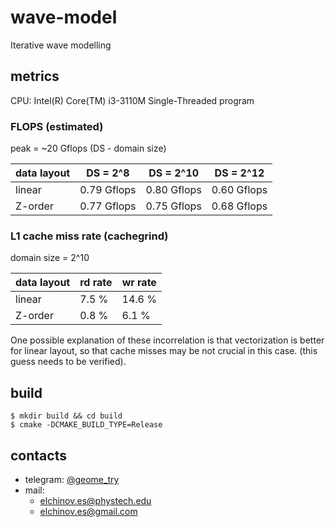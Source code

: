 # wave-model
Iterative wave modelling

## metrics
CPU: Intel(R) Core(TM) i3-3110M 
Single-Threaded program

### FLOPS (estimated)
peak = ~20 Gflops
(DS - domain size)

data layout | DS = 2^8 | DS = 2^10 | DS = 2^12 
------------|----------|-----------|----------
linear | 0.79 Gflops | 0.80 Gflops | 0.60 Gflops
Z-order | 0.77 Gflops | 0.75 Gflops  | 0.68 Gflops

### L1 cache miss rate (cachegrind)
domain size = 2^10  

data layout | rd rate | wr rate
------------|---------|--------
linear | 7.5 % | 14.6 %
Z-order | 0.8 % | 6.1 %

One possible explanation of these incorrelation is 
that vectorization is better for linear layout, 
so that cache misses may be not crucial in this case.
(this guess needs to be verified).

## build
```console
$ mkdir build && cd build
$ cmake -DCMAKE_BUILD_TYPE=Release
```

## contacts
- telegram: [@geome\_try](https://t.me/geome_try)
- mail:
  - elchinov.es@phystech.edu
  - elchinov.es@gmail.com

